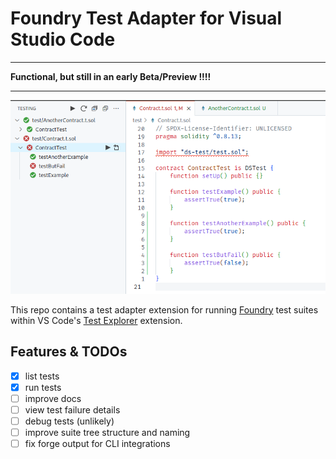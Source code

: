 # Foundry Test Adapter for Visual Studio Code

---

**Functional, but still in an early Beta/Preview !!!!**

---

[foundry]: https://book.getfoundry.sh/
[test-explorer]: ttps://marketplace.visualstudio.com/items?itemName=hbenl.vscode-test-explorer

![Screenshot](/img/sample.png)

This repo contains a test adapter extension for running [Foundry][foundry] test suites within VS Code's [Test Explorer][test-explorer] extension.

## Features & TODOs

- [x] list tests
- [x] run tests
- [ ] improve docs
- [ ] view test failure details
- [ ] debug tests (unlikely)
- [ ] improve suite tree structure and naming
- [ ] fix forge output for CLI integrations

